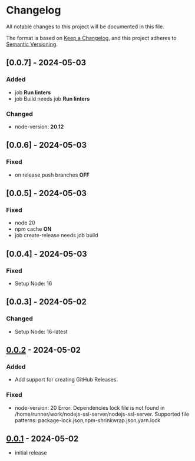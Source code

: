 # Changelog

All notable changes to this project will be documented in this file.

The format is based on [Keep a Changelog],
and this project adheres to [Semantic Versioning].

## [0.0.7] - 2024-05-03
### Added

- job **Run linters**
- job Build needs job **Run linters**

### Changed

- node-version: **20.12**


## [0.0.6] - 2024-05-03

### Fixed

- on release push branches **OFF**


## [0.0.5] - 2024-05-03

### Fixed

- node 20
- npm cache **ON**
- job create-release needs job build

## [0.0.4] - 2024-05-03

### Fixed

- Setup Node: 16

## [0.0.3] - 2024-05-02

### Changed

- Setup Node: 16-latest

## [0.0.2] - 2024-05-02

### Added

- Add support for creating GitHub Releases.

### Fixed

- node-version: 20
  Error: Dependencies lock file is not found in /home/runner/work/nodejs-ssl-server/nodejs-ssl-server. 
  Supported file patterns: package-lock.json,npm-shrinkwrap.json,yarn.lock

## [0.0.1] - 2024-05-02

- initial release

<!-- Links -->
[keep a changelog]: https://keepachangelog.com/en/1.0.0/
[semantic versioning]: https://semver.org/spec/v2.0.0.html

<!-- Versions -->
[0.0.2]: https://github.com/Author/Repository/compare/v0.0.1...v0.0.2
[0.0.1]: https://github.com/Author/Repository/releases/tag/v0.0.1


